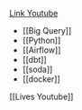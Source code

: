 [Link Youtube](https://www.youtube.com/watch?v=NP08fHker5U)

- [[Big Query]]
- [[Python]]
- [[Airflow]]
- [[dbt]]
- [[soda]]
- [[docker]]


[[Lives Youtube]]